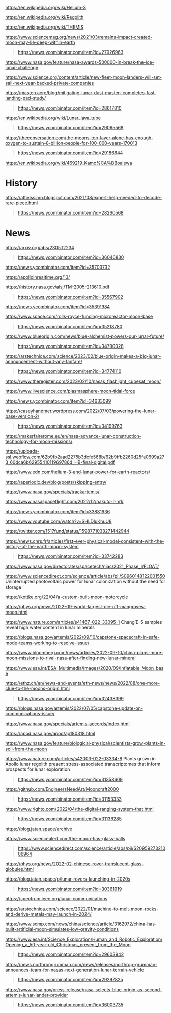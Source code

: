 https://en.wikipedia.org/wiki/Helium-3

https://en.wikipedia.org/wiki/Regolith

https://en.wikipedia.org/wiki/THEMIS

https://www.sciencemag.org/news/2021/03/remains-impact-created-moon-may-lie-deep-within-earth
> https://news.ycombinator.com/item?id=27926963

https://www.nasa.gov/feature/nasa-awards-500000-in-break-the-ice-lunar-challenge

https://www.science.org/content/article/new-fleet-moon-landers-will-set-sail-next-year-backed-private-companies

https://masten.aero/blog/mitigating-lunar-dust-masten-completes-fast-landing-pad-study/
> https://news.ycombinator.com/item?id=28617810

https://en.wikipedia.org/wiki/Lunar_lava_tube
> https://news.ycombinator.com/item?id=29065568

https://theconversation.com/the-moons-top-layer-alone-has-enough-oxygen-to-sustain-8-billion-people-for-100-000-years-170013
> https://news.ycombinator.com/item?id=29186644

https://en.wikipedia.org/wiki/469219_Kamo%CA%BBoalewa

# History
https://attivissimo.blogspot.com/2021/08/expert-help-needed-to-decode-rare-piece.html
> https://news.ycombinator.com/item?id=28260568

# News
https://arxiv.org/abs/2305.12234
> https://news.ycombinator.com/item?id=36046830

https://news.ycombinator.com/item?id=35703732

https://apolloinrealtime.org/13/

https://history.nasa.gov/alsj/TM-2005-213610.pdf
> https://news.ycombinator.com/item?id=35567902

https://news.ycombinator.com/item?id=35391984

https://www.space.com/rolls-royce-funding-microreactor-moon-base
> https://news.ycombinator.com/item?id=35218780

https://www.blueorigin.com/news/blue-alchemist-powers-our-lunar-future/
> https://news.ycombinator.com/item?id=34790028

https://arstechnica.com/science/2023/02/blue-origin-makes-a-big-lunar-announcement-without-any-fanfare/
> https://news.ycombinator.com/item?id=34774110

https://www.theregister.com/2023/02/10/nasas_flashlight_cubesat_moon/

https://www.livescience.com/plasmasphere-moon-tidal-force

https://news.ycombinator.com/item?id=34633099

https://caseyhandmer.wordpress.com/2022/07/03/powering-the-lunar-base-version-2/
> https://news.ycombinator.com/item?id=34199763

https://makerfairerome.eu/en/nasa-advance-lunar-construction-technology-for-moon-missions/

https://uploads-ssl.webflow.com/62b9fb2aad2275b3dcfe568b/62b9ffb2260d25fa0699a273_60dca6b6295541011969786d_HB-final-digital.pdf

https://www.edn.com/helium-3-and-lunar-power-for-earth-reactors/

https://aperiodic.dev/blog/posts/skipping-entry/

https://www.nasa.gov/specials/trackartemis/

https://www.nasaspaceflight.com/2022/12/hakuto-r-m1/

https://news.ycombinator.com/item?id=33881936

https://www.youtube.com/watch?v=SHLDluKhuU8

https://twitter.com/1517fund/status/1598771038271442944

https://news.cnrs.fr/articles/first-ever-physical-model-consistent-with-the-history-of-the-earth-moon-system
> https://news.ycombinator.com/item?id=33742283

https://www.nasa.gov/directorates/spacetech/niac/2021_Phase_I/FLOAT/

https://www.sciencedirect.com/science/article/abs/pii/S0960148122001550 Uninterrupted photovoltaic power for lunar colonization without the need for storage

https://kottke.org/22/04/a-custom-built-moon-motorcycle

https://phys.org/news/2022-09-world-largest-die-off-mangroves-moon.html

https://www.nature.com/articles/s41467-022-33095-1 Chang’E-5 samples reveal high water content in lunar minerals

https://blogs.nasa.gov/artemis/2022/09/10/capstone-spacecraft-in-safe-mode-teams-working-to-resolve-issue/

https://www.bloomberg.com/news/articles/2022-09-10/china-plans-more-moon-missions-to-rival-nasa-after-finding-new-lunar-mineral

https://www.esa.int/ESA_Multimedia/Images/2020/09/Inflatable_Moon_base

https://ethz.ch/en/news-and-events/eth-news/news/2022/08/one-more-clue-to-the-moons-origin.html
> https://news.ycombinator.com/item?id=32438399

https://blogs.nasa.gov/artemis/2022/07/05/capstone-update-on-communications-issue/

https://www.nasa.gov/specials/artemis-accords/index.html

https://apod.nasa.gov/apod/ap180318.html

https://www.nasa.gov/feature/biological-physical/scientists-grow-plants-in-soil-from-the-moon

https://www.nature.com/articles/s42003-022-03334-8 Plants grown in Apollo lunar regolith present stress-associated transcriptomes that inform prospects for lunar exploration
> https://news.ycombinator.com/item?id=31358609

https://github.com/EngineersNeedArt/Mooncraft2000
> https://news.ycombinator.com/item?id=31153333

https://www.righto.com/2022/04/the-digital-ranging-system-that.html
> https://news.ycombinator.com/item?id=31136285

https://blog.jatan.space/archive

https://www.sciencealert.com/the-moon-has-glass-balls
> https://www.sciencedirect.com/science/article/abs/pii/S2095927321006964

https://phys.org/news/2022-02-chinese-rover-translucent-glass-globules.html

https://blog.jatan.space/p/lunar-rovers-launching-in-2020s
> https://news.ycombinator.com/item?id=30361919

https://spectrum.ieee.org/lunar-communications

https://arstechnica.com/science/2022/01/machine-to-melt-moon-rocks-and-derive-metals-may-launch-in-2024/

https://www.scmp.com/news/china/science/article/3162972/china-has-built-artificial-moon-simulates-low-gravity-conditions

https://www.esa.int/Science_Exploration/Human_and_Robotic_Exploration/Opening_a_50-year-old_Christmas_present_from_the_Moon
> https://news.ycombinator.com/item?id=29603942

https://news.northropgrumman.com/news/releases/northrop-grumman-announces-team-for-nasas-next-generation-lunar-terrain-vehicle
> https://news.ycombinator.com/item?id=29297825

https://www.nasa.gov/press-release/nasa-selects-blue-origin-as-second-artemis-lunar-lander-provider
> https://news.ycombinator.com/item?id=36003735
